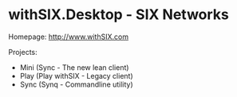 withSIX.Desktop - SIX Networks
=============

Homepage: http://www.withSIX.com

Projects:
* Mini (Sync - The new lean client)
* Play (Play withSIX - Legacy client)
* Sync (Synq - Commandline utility)
